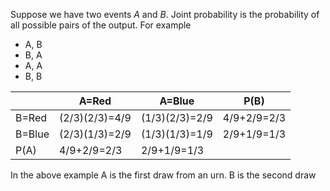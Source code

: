 Suppose we have two events $A$ and $B$. Joint probability is the probability of all possible pairs of the output. For example
- A, B
- B, A
- A, A
- B, B

|        | A=Red          | A=Blue         | P(B)        |
| ------ | -------------- | -------------- | ----------- |
| B=Red  | (2/3)(2/3)=4/9 | (1/3)(2/3)=2/9 | 4/9+2/9=2/3 |
| B=Blue | (2/3)(1/3)=2/9 | (1/3)(1/3)=1/9 | 2/9+1/9=1/3 |
| P(A)   | 4/9+2/9=2/3    | 2/9+1/9=1/3    |             |

In the above example A is the first draw from an urn. B is the second draw